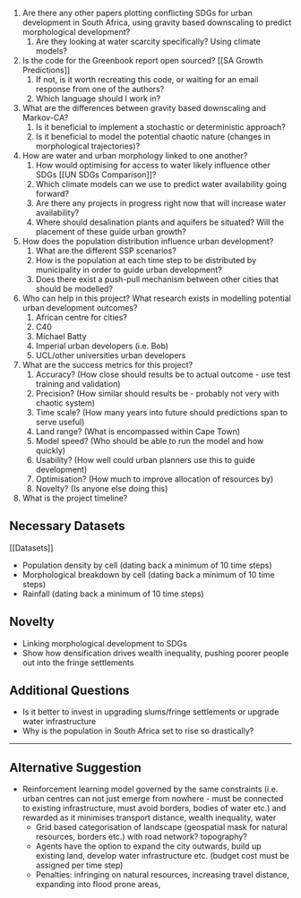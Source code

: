 1. Are there any other papers plotting conflicting SDGs for urban development in South Africa, using gravity based downscaling to predict morphological development?
	1. Are they looking at water scarcity specifically? Using climate models?
2. Is the code for the Greenbook report open sourced? [[SA Growth Predictions]]
	1. If not, is it worth recreating this code, or waiting for an email response from one of the authors?
	2. Which language should I work in?
3. What are the differences between gravity based downscaling and Markov-CA?
	1. Is it beneficial to implement a stochastic or deterministic approach?
	2. Is it beneficial to model the potential chaotic nature (changes in morphological trajectories)?
4. How are water and urban morphology linked to one another?
	1. How would optimising for access to water likely influence other SDGs [[UN SDGs Comparison]]?
	2. Which climate models can we use to predict water availability going forward?
	3. Are there any projects in progress right now that will increase water availability?
	4. Where should desalination plants and aquifers be situated? Will the placement of these guide urban growth?
5. How does the population distribution influence urban development?
	1. What are the different SSP scenarios?
	2. How is the population at each time step to be distributed by municipality in order to guide urban development?
	3. Does there exist a push-pull mechanism between other cities that should be modelled?
6. Who can help in this project? What research exists in modelling potential urban development outcomes?
	1. African centre for cities?
	2. C40
	3. Michael Batty
	4. Imperial urban developers (i.e. Bob)
	5. UCL/other universities urban developers
7. What are the success metrics for this project?
	1. Accuracy? (How close should results be to actual outcome - use test training and validation)
	2. Precision? (How similar should results be - probably not very with chaotic system)
	3. Time scale? (How many years into future should predictions span to serve useful)
	4. Land range? (What is encompassed within Cape Town)
	5. Model speed? (Who should be able to run the model and how quickly)
	6. Usability? (How well could urban planners use this to guide development)
	7. Optimisation? (How much to improve allocation of resources by)
	8. Novelty? (Is anyone else doing this)
8. What is the project timeline?

## Necessary Datasets

[[Datasets]]

- Population density by cell (dating back a minimum of 10 time steps)
- Morphological breakdown by cell (dating back a minimum of 10 time steps)
- Rainfall (dating back a minimum of 10 time steps)

## Novelty

- Linking morphological development to SDGs
- Show how densification drives wealth inequality, pushing poorer people out into the fringe settlements

## Additional Questions

- Is it better to invest in upgrading slums/fringe settlements or upgrade water infrastructure
- Why is the population in South Africa set to rise so drastically?


________________________________________________________________________


## Alternative Suggestion

- Reinforcement learning model governed by the same constraints (i.e. urban centres can not just emerge from nowhere - must be connected to existing infrastructure, must avoid borders, bodies of water etc.) and rewarded as it minimises transport distance, wealth inequality, water 
	- Grid based categorisation of landscape (geospatial mask for natural resources, borders etc.) with road network? topography?
	- Agents have the option to expand the city outwards, build up existing land, develop water infrastructure etc. (budget cost must be assigned per time step)
	- Penalties: infringing on natural resources, increasing travel distance, expanding into flood prone areas, 